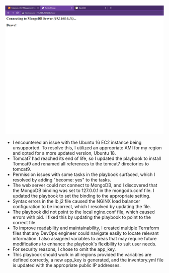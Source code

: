 ![success](https://github.com/gorillatechrepo/AKAssignment/blob/main/Success.PNG)
- I encountered an issue with the Ubuntu 16 EC2 instance being unsupported. To resolve this, I utilized an appropriate AMI for my region and opted for a more updated version, Ubuntu 18.
- Tomcat7 had reached its end of life, so I updated the playbook to install Tomcat9 and renamed all references to the tomcat7 directories to tomcat9.
- Permission issues with some tasks in the playbook surfaced, which I resolved by adding "become: yes" to the tasks.
- The web server could not connect to MongoDB, and I discovered that the MongoDB binding was set to 127.0.0.1 in the mongodb.conf file. I updated the playbook to set the binding to the appropriate setting.
- Syntax errors in the lb.j2 file caused the NGINX load balancer configuration to be incorrect, which I resolved by updating the file.
- The playbook did not point to the local nginx.conf file, which caused errors with pid. I fixed this by updating the playbook to point to the correct file.
- To improve readability and maintainability, I created multiple Terraform files that any DevOps engineer could navigate easily to locate relevant information. I also assigned variables to areas that may require future modifications to enhance the playbook's flexibility to suit user needs.
- For security reasons, I chose to omit the app_key.
- This playbook should work in all regions provided the variables are defined correctly, a new app_key is generated, and the inventory.yml file is updated with the appropriate public IP addresses.
